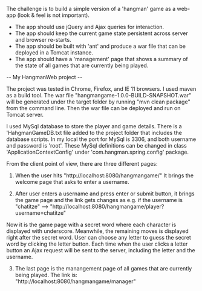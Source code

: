 The challenge is to build a simple version of a 'hangman' game as a web-app (look & feel is not important).
- The app should use jQuery and Ajax queries for interaction.
- The app should keep the current game state persistent across server and browser re-starts.
- The app should be built with 'ant' and produce a war file that can be deployed in a Tomcat instance.
- The app should have a 'management' page that shows a summary of the state of all games that are currently being played.


-- My HangmanWeb project --

The project was tested in Chrome, Firefox, and IE 11 browsers.
I used maven as a build tool. 
The war file "hangmangame-1.0.0-BUILD-SNAPSHOT.war" will be generated under the target folder by running "mvn clean package" from the command line.
Then the war file can be deployed and run on Tomcat server. 

I used MySql database to store the player and game details.
There is a 'HahgmanGameDB.txt file added to the project folder that includes the database scripts.
In my local the port for MySql is 3306, and both username and password is 'root'. 
These MySql definitions can be changed in class 'ApplicationContextConfig' under 'com.hangman.spring.config' package.

From the client point of view, there are three different pages:

1. When the user hits "http://localhost:8080/hangmangame/"
It brings the welcome page that asks to enter a username.

2. After user enters a username and press enter or submit button, it brings the game page and the link gets changes as 
e.g. if the username is "chatitze" --> "http://localhost:8080/hangmangame/player?username=chatitze"

Now it is the game page with a secret word where each character is displayed with underscore.
Meanwhile, the remaining moves is displayed right after the secret word.
User can choose any letter to guess the secret word by clicking the letter button.
Each time when the user clicks a letter button an Ajax request will be sent to the server, including the letter and the username.

3. The last page is the manangement page of all games that are currently being played. 
The link is: "http://localhost:8080/hangmangame/manager"
